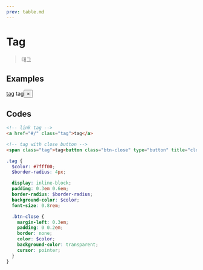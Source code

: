 ```yaml
---
prev: table.md
---
```


# Tag

> 태그

## Examples

<div class="box">
  <a href="#/" class="h-tag">tag</a>
  <span class="h-tag">tag<button class="btn-close" type="button" title="close">&times;</button></span>
</div>

## Codes

<CodeGroup>
  <CodeGroupItem title="html">

```html
<!-- link tag -->
<a href="#/" class="tag">tag</a>

<!-- tag with close button -->
<span class="tag">tag<button class="btn-close" type="button" title="close">&times;</button></span>
```

  </CodeGroupItem>
  <CodeGroupItem title="SCSS">

```scss
.tag {
  $color: #7fff00;
  $border-radius: 4px;

  display: inline-block;
  padding: 0.3em 0.6em;
  border-radius: $border-radius;
  background-color: $color;
  font-size: 0.8rem;

  .btn-close {
    margin-left: 0.3em;
    padding: 0 0.2em;
    border: none;
    color: $color;
    background-color: transparent;
    cursor: pointer;
  }
}
```

  </CodeGroupItem>
</CodeGroup>

<style lang="scss" scoped>
.h {
  &-tag {
    display: inline-block;
    padding: 0.3em 0.6em;
    color: var(--c-bg);
    border-radius: 4px;
    background-color: var(--c-brand);
    font-size: 0.8rem;

    .btn-close {
      margin-left: 0.3em;
      padding: 0 0.2em;
      border: none;
      color: var(--c-bg);
      background-color: transparent;
      cursor: pointer;
    }
  }
}
</style>